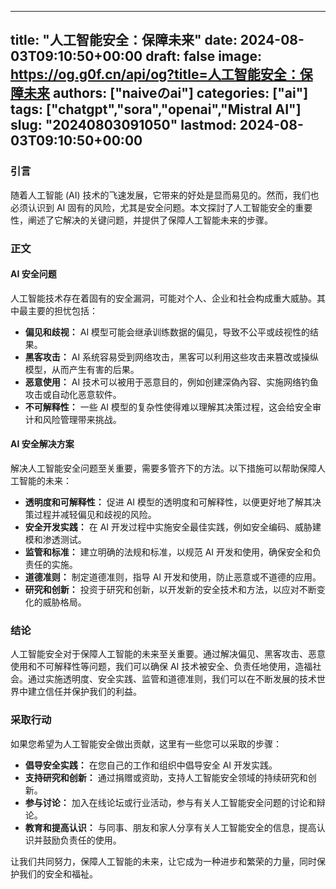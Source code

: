 
---
title: "人工智能安全：保障未来"
date: 2024-08-03T09:10:50+00:00
draft: false
image: https://og.g0f.cn/api/og?title=人工智能安全：保障未来
authors: ["naiveのai"]
categories: ["ai"]
tags: ["chatgpt","sora","openai","Mistral AI"]
slug: "20240803091050"
lastmod: 2024-08-03T09:10:50+00:00
---
### 引言

随着人工智能 (AI) 技术的飞速发展，它带来的好处是显而易见的。然而，我们也必须认识到 AI 固有的风险，尤其是安全问题。本文探討了人工智能安全的重要性，阐述了它解决的关键问题，并提供了保障人工智能未来的步骤。

### 正文

#### AI 安全问题

人工智能技术存在着固有的安全漏洞，可能对个人、企业和社会构成重大威胁。其中最主要的担忧包括：

- **偏见和歧视：** AI 模型可能会继承训练数据的偏见，导致不公平或歧视性的结果。
- **黑客攻击：** AI 系统容易受到网络攻击，黑客可以利用这些攻击来篡改或操纵模型，从而产生有害的后果。
- **恶意使用：** AI 技术可以被用于恶意目的，例如创建深偽內容、实施网络钓鱼攻击或自动化恶意软件。
- **不可解释性：** 一些 AI 模型的复杂性使得难以理解其决策过程，这会给安全审计和风险管理带来挑战。

#### AI 安全解决方案

解决人工智能安全问题至关重要，需要多管齐下的方法。以下措施可以帮助保障人工智能的未来：

- **透明度和可解释性：** 促进 AI 模型的透明度和可解释性，以便更好地了解其决策过程并减轻偏见和歧视的风险。
- **安全开发实践：** 在 AI 开发过程中实施安全最佳实践，例如安全编码、威胁建模和渗透测试。
- **监管和标准：** 建立明确的法规和标准，以规范 AI 开发和使用，确保安全和负责任的实施。
- **道德准则：** 制定道德准则，指导 AI 开发和使用，防止恶意或不道德的应用。
- **研究和创新：** 投资于研究和创新，以开发新的安全技术和方法，以应对不断变化的威胁格局。

### 结论

人工智能安全对于保障人工智能的未来至关重要。通过解决偏见、黑客攻击、恶意使用和不可解释性等问题，我们可以确保 AI 技术被安全、负责任地使用，造福社会。通过实施透明度、安全实践、监管和道德准则，我们可以在不断发展的技术世界中建立信任并保护我们的利益。

### 采取行动

如果您希望为人工智能安全做出贡献，这里有一些您可以采取的步骤：

- **倡导安全实践：** 在您自己的工作和组织中倡导安全 AI 开发实践。
- **支持研究和创新：** 通过捐赠或资助，支持人工智能安全领域的持续研究和创新。
- **参与讨论：** 加入在线论坛或行业活动，参与有关人工智能安全问题的讨论和辩论。
- **教育和提高认识：** 与同事、朋友和家人分享有关人工智能安全的信息，提高认识并鼓励负责任的使用。

让我们共同努力，保障人工智能的未来，让它成为一种进步和繁荣的力量，同时保护我们的安全和福祉。